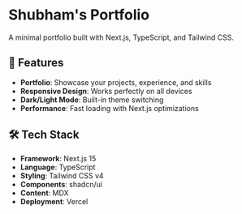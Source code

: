 # Shubham's Portfolio

A minimal portfolio built with Next.js, TypeScript, and Tailwind CSS.

## 🚀 Features

- **Portfolio**: Showcase your projects, experience, and skills
- **Responsive Design**: Works perfectly on all devices
- **Dark/Light Mode**: Built-in theme switching
- **Performance**: Fast loading with Next.js optimizations

## 🛠️ Tech Stack

- **Framework**: Next.js 15
- **Language**: TypeScript
- **Styling**: Tailwind CSS v4
- **Components**: shadcn/ui
- **Content**: MDX
- **Deployment**: Vercel
